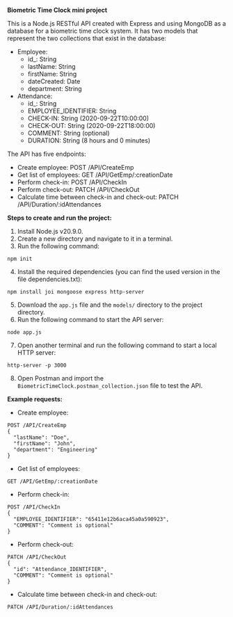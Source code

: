 **Biometric Time Clock mini project**

This is a Node.js RESTful API created with Express and using MongoDB as a database for a biometric time clock system. It has two models that represent the two collections that exist in the database:

* Employee:
    * id_: String
    * lastName: String
    * firstName: String
    * dateCreated: Date
    * department: String
* Attendance:
    * id_: String
    * EMPLOYEE_IDENTIFIER: String
    * CHECK-IN: String (2020-09-22T10:00:00)
    * CHECK-OUT: String (2020-09-22T18:00:00)
    * COMMENT: String (optional)
    * DURATION: String (8 hours and 0 minutes)

The API has five endpoints:

* Create employee: POST /API/CreateEmp
* Get list of employees: GET /API/GetEmp/:creationDate 
* Perform check-in: POST /API/CheckIn 
* Perform check-out: PATCH /API/CheckOut 
* Calculate time between check-in and check-out: PATCH /API/Duration/:idAttendances 

**Steps to create and run the project:**

1. Install Node.js v20.9.0.
2. Create a new directory and navigate to it in a terminal.
3. Run the following command:

```
npm init
```

4. Install the required dependencies (you can find the used version in the file dependencies.txt):

```
npm install joi mongoose express http-server
```

5. Download the `app.js` file and the `models/` directory to the project directory.
6. Run the following command to start the API server:

```
node app.js
```

7. Open another terminal and run the following command to start a local HTTP server:

```
http-server -p 3000
```

8. Open Postman and import the `BiometricTimeClock.postman_collection.json` file to test the API.

**Example requests:**

* Create employee:

```
POST /API/CreateEmp
{
  "lastName": "Doe",
  "firstName": "John",
  "department": "Engineering"
}
```

* Get list of employees:

```
GET /API/GetEmp/:creationDate
```

* Perform check-in:

```
POST /API/CheckIn
{
  "EMPLOYEE_IDENTIFIER": "65411e12b6aca45a0a590923",
  "COMMENT": "Comment is optional"
}
```

* Perform check-out:

```
PATCH /API/CheckOut
{
  "id": "Attendance_IDENTIFIER",
  "COMMENT": "Comment is optional"
}
```

* Calculate time between check-in and check-out:

```
PATCH /API/Duration/:idAttendances
```
